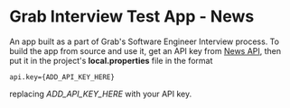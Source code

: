 # Grab Interview Test App - News

An app built as a part of Grab's Software Engineer Interview process.
To build the app from source and use it, get an API key from [News API](https://newsapi.org/register), then put it in the project's **local.properties** file in the format 

```api.key={ADD_API_KEY_HERE}```

replacing *ADD_API_KEY_HERE* with your API key.
